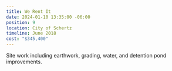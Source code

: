 ```yaml
---
title: We Rent It
date: 2024-01-10 13:35:00 -06:00
position: 9
location: City of Schertz
timeline: June 2018
cost: "$345,400"
---
```


Site work including earthwork, grading, water, and detention pond improvements.